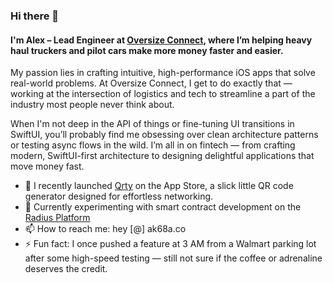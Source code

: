 ### Hi there 👋

#### I'm Alex – Lead Engineer at [Oversize Connect](https://apps.apple.com/us/app/oversize-connect/id6741709246), where I’m helping heavy haul truckers and pilot cars make more money faster and easier.

My passion lies in crafting intuitive, high-performance iOS apps that solve real-world problems. At Oversize Connect, I get to do exactly that — working at the intersection of logistics and tech to streamline a part of the industry most people never think about.

When I'm not deep in the API of things or fine-tuning UI transitions in SwiftUI, you’ll probably find me obsessing over clean architecture patterns or testing async flows in the wild. I’m all in on fintech — from crafting modern, SwiftUI-first architecture to designing delightful applications that move money fast. 

- 🚀 I recently launched [Qrty](https://apps.apple.com/us/app/qrty/id6744279795) on the App Store, a slick little QR code generator designed for effortless networking.
- 🧪 Currently experimenting with smart contract development on the [Radius Platform](https://radiustech.xyz)
- 📫 How to reach me: hey [@] ak68a.co
- ⚡ Fun fact: I once pushed a feature at 3 AM from a Walmart parking lot after some high-speed testing — still not sure if the coffee or adrenaline deserves the credit. 
